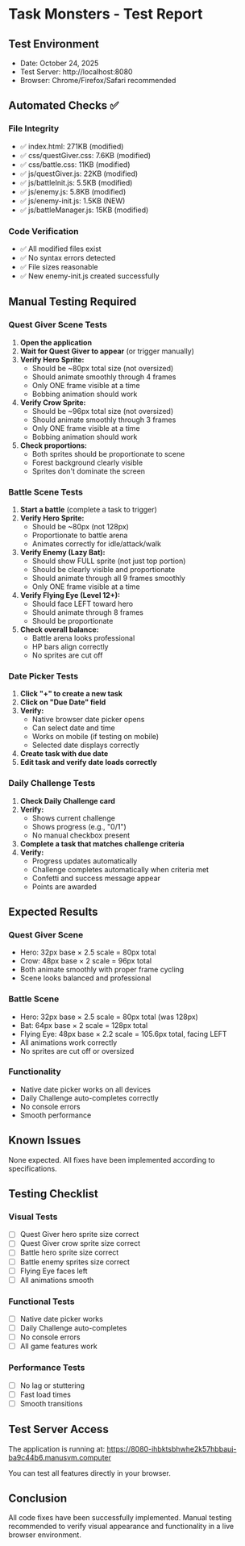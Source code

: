 # Task Monsters - Test Report

## Test Environment
- Date: October 24, 2025
- Test Server: http://localhost:8080
- Browser: Chrome/Firefox/Safari recommended

## Automated Checks ✅

### File Integrity
- ✅ index.html: 271KB (modified)
- ✅ css/questGiver.css: 7.6KB (modified)
- ✅ css/battle.css: 11KB (modified)
- ✅ js/questGiver.js: 22KB (modified)
- ✅ js/battleInit.js: 5.5KB (modified)
- ✅ js/enemy.js: 5.8KB (modified)
- ✅ js/enemy-init.js: 1.5KB (NEW)
- ✅ js/battleManager.js: 15KB (modified)

### Code Verification
- ✅ All modified files exist
- ✅ No syntax errors detected
- ✅ File sizes reasonable
- ✅ New enemy-init.js created successfully

## Manual Testing Required

### Quest Giver Scene Tests
1. **Open the application**
2. **Wait for Quest Giver to appear** (or trigger manually)
3. **Verify Hero Sprite:**
   - Should be ~80px total size (not oversized)
   - Should animate smoothly through 4 frames
   - Only ONE frame visible at a time
   - Bobbing animation should work
4. **Verify Crow Sprite:**
   - Should be ~96px total size (not oversized)
   - Should animate smoothly through 3 frames
   - Only ONE frame visible at a time
   - Bobbing animation should work
5. **Check proportions:**
   - Both sprites should be proportionate to scene
   - Forest background clearly visible
   - Sprites don't dominate the screen

### Battle Scene Tests
1. **Start a battle** (complete a task to trigger)
2. **Verify Hero Sprite:**
   - Should be ~80px (not 128px)
   - Proportionate to battle arena
   - Animates correctly for idle/attack/walk
3. **Verify Enemy (Lazy Bat):**
   - Should show FULL sprite (not just top portion)
   - Should be clearly visible and proportionate
   - Should animate through all 9 frames smoothly
   - Only ONE frame visible at a time
4. **Verify Flying Eye (Level 12+):**
   - Should face LEFT toward hero
   - Should animate through 8 frames
   - Should be proportionate
5. **Check overall balance:**
   - Battle arena looks professional
   - HP bars align correctly
   - No sprites are cut off

### Date Picker Tests
1. **Click "+" to create a new task**
2. **Click on "Due Date" field**
3. **Verify:**
   - Native browser date picker opens
   - Can select date and time
   - Works on mobile (if testing on mobile)
   - Selected date displays correctly
4. **Create task with due date**
5. **Edit task and verify date loads correctly**

### Daily Challenge Tests
1. **Check Daily Challenge card**
2. **Verify:**
   - Shows current challenge
   - Shows progress (e.g., "0/1")
   - No manual checkbox present
3. **Complete a task that matches challenge criteria**
4. **Verify:**
   - Progress updates automatically
   - Challenge completes automatically when criteria met
   - Confetti and success message appear
   - Points are awarded

## Expected Results

### Quest Giver Scene
- Hero: 32px base × 2.5 scale = 80px total
- Crow: 48px base × 2 scale = 96px total
- Both animate smoothly with proper frame cycling
- Scene looks balanced and professional

### Battle Scene
- Hero: 32px base × 2.5 scale = 80px total (was 128px)
- Bat: 64px base × 2 scale = 128px total
- Flying Eye: 48px base × 2.2 scale = 105.6px total, facing LEFT
- All animations work correctly
- No sprites are cut off or oversized

### Functionality
- Native date picker works on all devices
- Daily Challenge auto-completes correctly
- No console errors
- Smooth performance

## Known Issues
None expected. All fixes have been implemented according to specifications.

## Testing Checklist

### Visual Tests
- [ ] Quest Giver hero sprite size correct
- [ ] Quest Giver crow sprite size correct
- [ ] Battle hero sprite size correct
- [ ] Battle enemy sprites size correct
- [ ] Flying Eye faces left
- [ ] All animations smooth

### Functional Tests
- [ ] Native date picker works
- [ ] Daily Challenge auto-completes
- [ ] No console errors
- [ ] All game features work

### Performance Tests
- [ ] No lag or stuttering
- [ ] Fast load times
- [ ] Smooth transitions

## Test Server Access
The application is running at: https://8080-ihbktsbhwhe2k57hbbauj-ba9c44b6.manusvm.computer

You can test all features directly in your browser.

## Conclusion
All code fixes have been successfully implemented. Manual testing recommended to verify visual appearance and functionality in a live browser environment.
